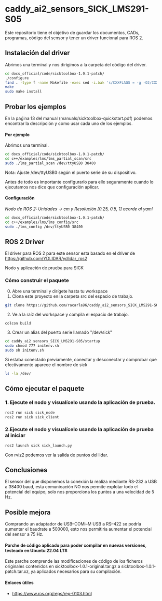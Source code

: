 # caddy_ai2_sensors_SICK_LMS291-S05

Este repositorio tiene el objetivo de guardar los documentos, CADs, programas, código del sensor y tener un driver funcional para ROS 2.

## Instalación del driver 

Abrimos una terminal y nos dirigimos a la carpeta del código del driver.

```bash
cd docs_official/code/sicktoolbox-1.0.1-patch/
./configure
find . -type f -name Makefile -exec sed -i.bak 's/CXXFLAGS = -g -O2/CXXFLAGS = -g -O2 -std=c++11 -w/g' {} +
make
sudo make install
```

## Probar los ejemplos

En la paǵina 13 del manual (manuals/sicktoolbox-quickstart.pdf) podemos encontrar la descripción y como usar cada uno de los ejemplos.

#### Por ejemplo

Abrimos una terminal.

```bash
cd docs_official/code/sicktoolbox-1.0.1-patch/
cd c++/examples/lms/lms_partial_scan/src
sudo ./lms_partial_scan /dev/ttyUSB0 38400
```
Nota: Ajuste /dev/ttyUSB0 según el puerto serie de su dispositivo.

Antes de todo es importante configurarlo para ello seguramente cuando lo ejecutamos nos dice que configuración aplicar.

#### Configuración

*Nodo de ROS 2: Unidades -> cm y Resolución [0.25, 0.5, 1] acorde al yaml*

```bash
cd docs_official/code/sicktoolbox-1.0.1-patch/
cd c++/examples/lms/lms_config/src
sudo ./lms_config /dev/ttyUSB0 38400
```

## ROS 2 Driver

El driver para ROS 2 para este sensor esta basado en el driver de https://github.com/YDLIDAR/ydlidar_ros2

Nodo y aplicación de prueba para SICK

### Cómo construir el paquete

0) Abre una terminal y dirígete hasta tu workspace
1) Clona este proyecto en la carpeta src del espacio de trabajo.
```bash
git clone https://github.com/racarla96/caddy_ai2_sensors_SICK_LMS291-S05.git
```
2) Ve a la raíz del workspace y compila el espacio de trabajo.
```bash
colcon build
```
3) Crear un alias del puerto serie llamado "/dev/sick"
```bash
cd caddy_ai2_sensors_SICK_LMS291-S05/startup
sudo chmod 777 initenv.sh
sudo sh initenv.sh
```
Si estaba conectado previamente, conectar y desconectar y comprobar que efectivamente aparece el nombre de sick
```bash
ls -la /dev/
```

## Cómo ejecutar el paquete

### 1. Ejecute el nodo y visualícelo usando la aplicación de prueba.

```bash
ros2 run sick sick_node
ros2 run sick sick_client
```

### 2.Ejecute el nodo y visualícelo usando la aplicación de prueba al iniciar

```bash
ros2 launch sick sick_launch.py
```

Con rviz2 podemos ver la salida de puntos del lidar.

## Conclusiones

El sensor del que disponemos la conexión la realiza mediante RS-232 a USB a 38400 baud, esta comunicación NO nos permite explotar todo el potencial del equipo, solo nos proporciona los puntos a una velocidad de 5 Hz.

## Posible mejora

Comprando un adaptador de USB–COMi–M USB a RS–422 se podría aumentar el baudrate a 500000, esto nos permitiría aumentar el potencial del sensor a 75 Hz.




#### Parche de código aplicado para poder compilar en nuevas versiones, testeado en Ubuntu 22.04 LTS

Este parche comprende las modificaciones de código de los ficheros originales contenidos en sicktoolbox-1.0.1-original.tar.gz a sicktoolbox-1.0.1-patch.tar.xz, ya aplicados necesarios para su compilación.

#### Enlaces útiles
- https://www.ros.org/reps/rep-0103.html